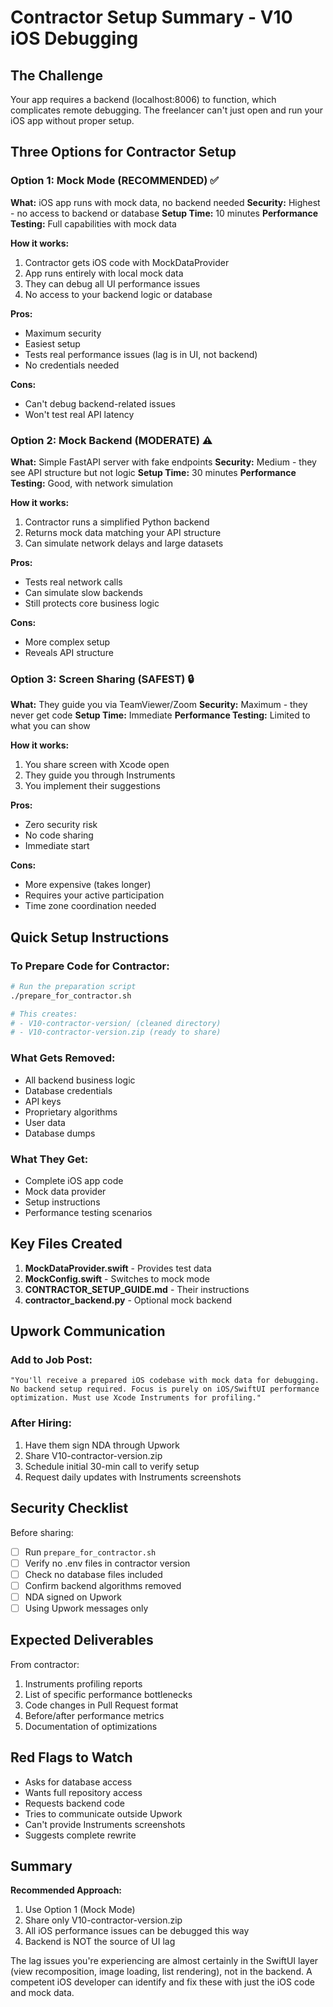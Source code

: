 # Contractor Setup Summary - V10 iOS Debugging

## The Challenge
Your app requires a backend (localhost:8006) to function, which complicates remote debugging. The freelancer can't just open and run your iOS app without proper setup.

## Three Options for Contractor Setup

### Option 1: Mock Mode (RECOMMENDED) ✅
**What:** iOS app runs with mock data, no backend needed
**Security:** Highest - no access to backend or database
**Setup Time:** 10 minutes
**Performance Testing:** Full capabilities with mock data

**How it works:**
1. Contractor gets iOS code with MockDataProvider
2. App runs entirely with local mock data
3. They can debug all UI performance issues
4. No access to your backend logic or database

**Pros:**
- Maximum security
- Easiest setup
- Tests real performance issues (lag is in UI, not backend)
- No credentials needed

**Cons:**
- Can't debug backend-related issues
- Won't test real API latency

### Option 2: Mock Backend (MODERATE) ⚠️
**What:** Simple FastAPI server with fake endpoints
**Security:** Medium - they see API structure but not logic
**Setup Time:** 30 minutes
**Performance Testing:** Good, with network simulation

**How it works:**
1. Contractor runs a simplified Python backend
2. Returns mock data matching your API structure
3. Can simulate network delays and large datasets

**Pros:**
- Tests real network calls
- Can simulate slow backends
- Still protects core business logic

**Cons:**
- More complex setup
- Reveals API structure

### Option 3: Screen Sharing (SAFEST) 🔒
**What:** They guide you via TeamViewer/Zoom
**Security:** Maximum - they never get code
**Setup Time:** Immediate
**Performance Testing:** Limited to what you can show

**How it works:**
1. You share screen with Xcode open
2. They guide you through Instruments
3. You implement their suggestions

**Pros:**
- Zero security risk
- No code sharing
- Immediate start

**Cons:**
- More expensive (takes longer)
- Requires your active participation
- Time zone coordination needed

## Quick Setup Instructions

### To Prepare Code for Contractor:

```bash
# Run the preparation script
./prepare_for_contractor.sh

# This creates:
# - V10-contractor-version/ (cleaned directory)
# - V10-contractor-version.zip (ready to share)
```

### What Gets Removed:
- All backend business logic
- Database credentials
- API keys
- Proprietary algorithms
- User data
- Database dumps

### What They Get:
- Complete iOS app code
- Mock data provider
- Setup instructions
- Performance testing scenarios

## Key Files Created

1. **MockDataProvider.swift** - Provides test data
2. **MockConfig.swift** - Switches to mock mode
3. **CONTRACTOR_SETUP_GUIDE.md** - Their instructions
4. **contractor_backend.py** - Optional mock backend

## Upwork Communication

### Add to Job Post:
```
"You'll receive a prepared iOS codebase with mock data for debugging. 
No backend setup required. Focus is purely on iOS/SwiftUI performance 
optimization. Must use Xcode Instruments for profiling."
```

### After Hiring:
1. Have them sign NDA through Upwork
2. Share V10-contractor-version.zip
3. Schedule initial 30-min call to verify setup
4. Request daily updates with Instruments screenshots

## Security Checklist

Before sharing:
- [ ] Run `prepare_for_contractor.sh`
- [ ] Verify no .env files in contractor version
- [ ] Check no database files included
- [ ] Confirm backend algorithms removed
- [ ] NDA signed on Upwork
- [ ] Using Upwork messages only

## Expected Deliverables

From contractor:
1. Instruments profiling reports
2. List of specific performance bottlenecks
3. Code changes in Pull Request format
4. Before/after performance metrics
5. Documentation of optimizations

## Red Flags to Watch

- Asks for database access
- Wants full repository access
- Requests backend code
- Tries to communicate outside Upwork
- Can't provide Instruments screenshots
- Suggests complete rewrite

## Summary

**Recommended Approach:**
1. Use Option 1 (Mock Mode)
2. Share only V10-contractor-version.zip
3. All iOS performance issues can be debugged this way
4. Backend is NOT the source of UI lag

The lag issues you're experiencing are almost certainly in the SwiftUI layer (view recomposition, image loading, list rendering), not in the backend. A competent iOS developer can identify and fix these with just the iOS code and mock data.

